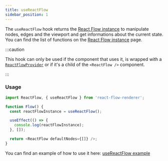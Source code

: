 ```yaml
---
title: useReactFlow
sidebar_position: 1
---
```


The `useReactFlow` hook returns the [React Flow instance](/docs/api/react-flow-instance) to manipulate nodes, edges and the viewport and get informations about the current state. You can find the list of functions on the [React Flow instance](/docs/api/react-flow-instance) page.

:::caution

This hook can only be used if the component that uses it, is wrapped with a [`ReactFlowProvider`](/docs/api/react-flow-provider/) or if it's a child of the `<ReactFlow />` component.

:::

### Usage

```javascript
import ReactFlow, { useReactFlow } from 'react-flow-renderer';

function Flow() {
  const reactFlowInstance = useReactFlow();

  useEffect(() => {
    console.log(reactFlowInstance);
  }, []);

  return <ReactFlow defaultNodes={[]} />;
}
```

You can find an example of how to use it here: [useReactFlow example](/docs/examples/use-react-flow-hook/)
